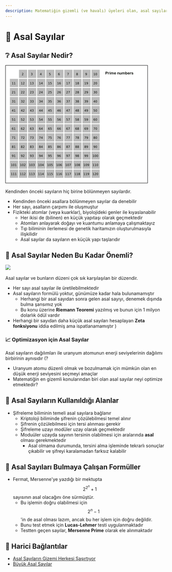 ```yaml
---
description: Matematiğin gizemli (ve havalı) üyeleri olan, asal sayılar'ı anlatır.
---
```


# 🔢 Asal Sayılar

## ❔ Asal Sayılar Nedir?

![Sieve of Eratosthenos](../res/Sieve_of_Eratosthenes_animation.gif)

Kendinden önceki sayıların hiç birine bölünmeyen sayılardır.

- Kendinden önceki asallara bölünmeyen sayılar da denebilir
- Her sayı, asalların çarpımı ile oluşmuştur
- Fizikteki atomlar (veya kuarklar), biyolojideki genler ile kıyaslanabilir
  - Her ikisi de (bilinen) en küçük yapıtaşı olarak geçmektedir
  - Atomları anlayarak doğayı ve kuantumu anlamaya çalışmaktayız
  - Tıp biliminin ilerlemesi de genetik haritamızın oluşturulmasıyla ilişkilidir
  - Asal sayılar da sayıların en küçük yapı taşlarıdır

## 💎 Asal Sayılar Neden Bu Kadar Önemli?

![](../res/asal_sayılar_ve_atom.png)

Asal sayılar ve bunların düzeni çok sık karşılaşılan bir düzendir.

- Her sayı asal sayılar ile üretilebilmektedir
- Asal sayıların formülü yoktur, günümüze kadar hala bulunamamıştır
  - Herhangi bir asal sayıdan sonra gelen asal sayıyı, denemek dışında bulma şansımız yok
  - Bu konu üzerine **Riemann Teoremi** yazılmış ve bunun için 1 milyon dolarlık ödül vardır
- Herhangi bir sayıdan daha küçük asal sayıları hesaplayan **Zeta fonksiyonu** iddia edilmiş ama ispatlanamamıştır
)


### 📈 Optimizasyon için Asal Sayılar

Asal sayıların dağılımları ile uranyum atomunun enerji seviyelerinin dağılımı birbirinin aynısıdır (?

- Uranyum atomu düzenli olmak ve bozulmamak için mümkün olan en düşük enerji seviyesini seçmeyi amaçlar
- Matematiğin en gizemli konularından biri olan asal sayılar neyi optimize etmektedir?

## 🐣 Asal Sayıların Kullanıldığı Alanlar

- Şifreleme biliminin temeli asal sayılara bağlanır
  - Kriptoloji biliminde şifrenin çözülebilmesi temel alınır
  - Şifrenin çözülebilmesi için tersi alınması gerekir
  - Şifreleme uzayı modüler uzay olarak geçmektedir
  - Moduüler uzayda sayının tersinin olabilmesi için aralarında **asal** olması gerekmektedir
    - Asal olmama durumunda, tersini alma işleminde tekrarlı sonuçlar çıkabilir ve şifreyi karalamadan farksız kalabilir

## 📜 Asal Sayıları Bulmaya Çalışan Formüller

- Fermat, Mersenne'ye yazdığı bir mektupta $$2^{2^n}  + 1$$ sayısının asal olacağını öne sürmüştür.
  - Bu işlemin doğru olabilmesi için $$2^n - 1$$'in de asal olması lazım, ancak bu her işlem için doğru değildir.
  - Bunu test etmek için **Lucas-Lehmer** testi uygulanmaktadır
  - Testten geçen sayılar, **Mersenne Prime** olarak ele alınmaktadır


## 🔗 Harici Bağlantılar

- [Asal Sayıların Gizemi Herkesi Şaşırtıyor](https://www.sabah.com.tr/galeri/teknoloji/asal-sayilarin-gizemi-herkesi-sasirtiyor)
- [Büyük Asal Sayılar](https://sarkac.org/2018/12/buyuk-asal-sayilar/)
